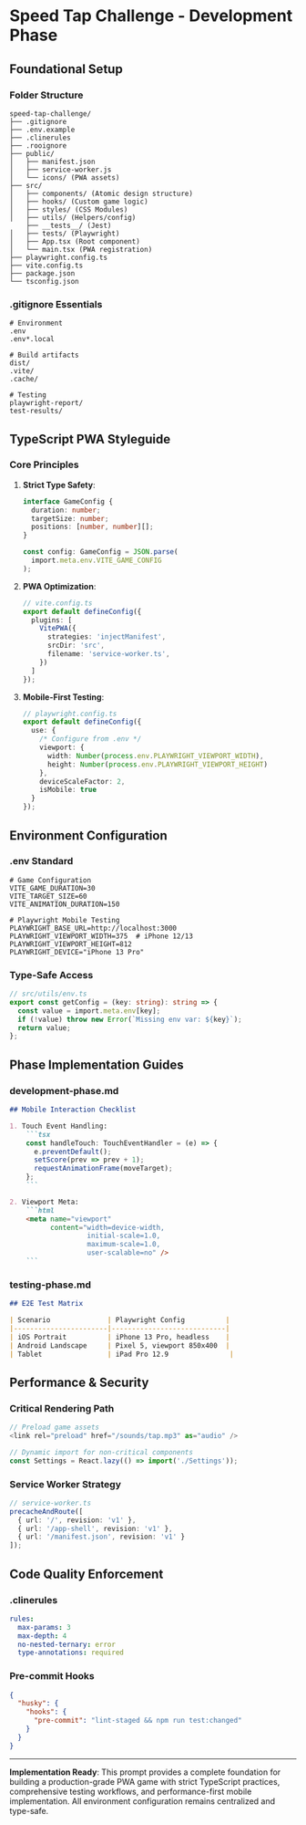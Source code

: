 # Speed Tap Challenge - Development Phase

## Foundational Setup

### Folder Structure
```
speed-tap-challenge/
├── .gitignore
├── .env.example
├── .clinerules
├── .rooignore
├── public/
│   ├── manifest.json
│   ├── service-worker.js
│   └── icons/ (PWA assets)
├── src/
│   ├── components/ (Atomic design structure)
│   ├── hooks/ (Custom game logic)
│   ├── styles/ (CSS Modules)
│   ├── utils/ (Helpers/config)
    ├── __tests__/ (Jest)
│   ├── tests/ (Playwright)
│   ├── App.tsx (Root component)
│   └── main.tsx (PWA registration)
├── playwright.config.ts
├── vite.config.ts
├── package.json
└── tsconfig.json
```

### .gitignore Essentials
```gitignore
# Environment
.env
.env*.local

# Build artifacts
dist/
.vite/
.cache/

# Testing
playwright-report/
test-results/
```

## TypeScript PWA Styleguide

### Core Principles
1. **Strict Type Safety**:
    ```ts
    interface GameConfig {
      duration: number;
      targetSize: number;
      positions: [number, number][];
    }

    const config: GameConfig = JSON.parse(
      import.meta.env.VITE_GAME_CONFIG
    );
    ```

2. **PWA Optimization**:
    ```ts
    // vite.config.ts
    export default defineConfig({
      plugins: [
        VitePWA({
          strategies: 'injectManifest',
          srcDir: 'src',
          filename: 'service-worker.ts',
        })
      ]
    });
    ```

3. **Mobile-First Testing**:
    ```ts
    // playwright.config.ts
    export default defineConfig({
      use: {
        /* Configure from .env */
        viewport: {
          width: Number(process.env.PLAYWRIGHT_VIEWPORT_WIDTH),
          height: Number(process.env.PLAYWRIGHT_VIEWPORT_HEIGHT)
        },
        deviceScaleFactor: 2,
        isMobile: true
      }
    });
    ```

## Environment Configuration

### .env Standard
```env
# Game Configuration
VITE_GAME_DURATION=30
VITE_TARGET_SIZE=60
VITE_ANIMATION_DURATION=150

# Playwright Mobile Testing
PLAYWRIGHT_BASE_URL=http://localhost:3000
PLAYWRIGHT_VIEWPORT_WIDTH=375  # iPhone 12/13
PLAYWRIGHT_VIEWPORT_HEIGHT=812
PLAYWRIGHT_DEVICE="iPhone 13 Pro"
```

### Type-Safe Access
```ts
// src/utils/env.ts
export const getConfig = (key: string): string => {
  const value = import.meta.env[key];
  if (!value) throw new Error(`Missing env var: ${key}`);
  return value;
};
```

## Phase Implementation Guides

### development-phase.md
```markdown
## Mobile Interaction Checklist

1. Touch Event Handling:
    ```tsx
    const handleTouch: TouchEventHandler = (e) => {
      e.preventDefault();
      setScore(prev => prev + 1);
      requestAnimationFrame(moveTarget);
    };
    ```

2. Viewport Meta:
    ```html
    <meta name="viewport"
          content="width=device-width,
                   initial-scale=1.0,
                   maximum-scale=1.0,
                   user-scalable=no" />
    ```
```

### testing-phase.md
```markdown
## E2E Test Matrix

| Scenario              | Playwright Config          |
|-----------------------|----------------------------|
| iOS Portrait          | iPhone 13 Pro, headless    |
| Android Landscape     | Pixel 5, viewport 850x400  |
| Tablet                | iPad Pro 12.9               |
```

## Performance & Security

### Critical Rendering Path
```ts
// Preload game assets
<link rel="preload" href="/sounds/tap.mp3" as="audio" />

// Dynamic import for non-critical components
const Settings = React.lazy(() => import('./Settings'));
```

### Service Worker Strategy
```ts
// service-worker.ts
precacheAndRoute([
  { url: '/', revision: 'v1' },
  { url: '/app-shell', revision: 'v1' },
  { url: '/manifest.json', revision: 'v1' }
]);
```

## Code Quality Enforcement

### .clinerules
```yaml
rules:
  max-params: 3
  max-depth: 4
  no-nested-ternary: error
  type-annotations: required
```

### Pre-commit Hooks
```json
{
  "husky": {
    "hooks": {
      "pre-commit": "lint-staged && npm run test:changed"
    }
  }
}
```

---

**Implementation Ready**: This prompt provides a complete foundation for building a production-grade PWA game with strict TypeScript practices, comprehensive testing workflows, and performance-first mobile implementation. All environment configuration remains centralized and type-safe.